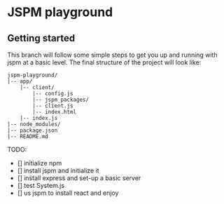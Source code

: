 # JSPM playground

## Getting started

This branch will follow some simple steps to get you up and running with jspm at a basic level.
The final structure of the project will look like:

```
jspm-playground/
|-- app/
    |-- client/
        |-- config.js
        |-- jspm_packages/
        |-- client.js
        |-- index.html
    |-- index.js
|-- node_modules/
|-- package.json
|-- README.md
```

TODO:
- [] initialize npm
- [] install jspm and initialize it
- [] install express and set-up a basic server
- [] test System.js 
- [] us jspm to install react and enjoy
